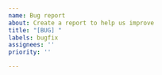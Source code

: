```yaml
---
name: Bug report
about: Create a report to help us improve
title: "[BUG] "
labels: bugfix
assignees: ''
priority: ''

---
```

